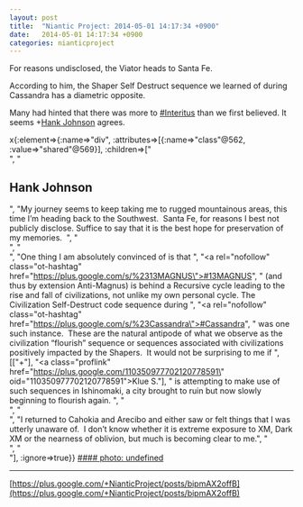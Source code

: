 ```yaml
---
layout: post
title:  "Niantic Project: 2014-05-01 14:17:34 +0900"
date:   2014-05-01 14:17:34 +0900
categories: nianticproject
---
```

For reasons undisclosed, the Viator heads to Santa Fe.

According to him, the Shaper Self Destruct sequence we learned of during Cassandra has a diametric opposite. 

Many had hinted that there was more to [#Interitus](https://plus.google.com/s/%23Interitus "") than we first believed. It seems +[Hank Johnson](https://plus.google.com/117792105926525258257 "") agrees.

x{:element=>{:name=>"div", :attributes=>[{:name=>"class"@562, :value=>"shared"@569}], :children=>["<br />", "<h2>Hank Johnson</h2>", "My journey seems to keep taking me to rugged mountainous areas, this time I’m heading back to the Southwest.  Santa Fe, for reasons I best not publicly disclose. Suffice to say that it is the best hope for preservation of my memories.  ", "<br />", "<br />", "One thing I am absolutely convinced of is that ", "<a rel=\"nofollow\" class=\"ot-hashtag\" href=\"https://plus.google.com/s/%2313MAGNUS\">#13MAGNUS</a>", " (and thus by extension Anti-Magnus) is behind a Recursive cycle leading to the rise and fall of civilizations, not unlike my own personal cycle. The Civilization Self-Destruct code sequence during ", "<a rel=\"nofollow\" class=\"ot-hashtag\" href=\"https://plus.google.com/s/%23Cassandra\">#Cassandra</a>", " was one such instance.  These are the natural antipode of what we observe as the civilization “flourish” sequence or sequences associated with civilizations positively impacted by the Shapers.  It would not be surprising to me if ", [["+"], "<a class=\"proflink\" href=\"https://plus.google.com/110350977702120778591\" oid=\"110350977702120778591\">Klue S.</a>"], " is attempting to make use of such sequences in Ishinomaki, a city brought to ruin but now slowly beginning to flourish again. ", "<br />", "<br />", "I returned to Cahokia and Arecibo and either saw or felt things that I was utterly unaware of.  I don’t know whether it is extreme exposure to XM, Dark XM or the nearness of oblivion, but much is becoming clear to me.", "<br />", "<br />"], :ignore=>true}}
[#### photo: undefined](https://lh6.googleusercontent.com/-J5bAZkHVIWQ/U2HXo-2rGaI/AAAAAAAAA1I/saIXNoFlHy4/SantaFe.png "")
- - -
[https://plus.google.com/+NianticProject/posts/bipmAX2offB](https://plus.google.com/+NianticProject/posts/bipmAX2offB)

